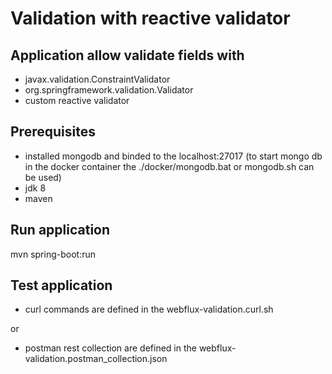 # Validation with reactive validator
## Application allow validate fields with 
  * javax.validation.ConstraintValidator
  * org.springframework.validation.Validator
  * custom reactive validator
   
## Prerequisites
  * installed mongodb and binded to the localhost:27017 
    (to start mongo db in the docker container the ./docker/mongodb.bat or mongodb.sh can be used)
  * jdk 8
  * maven
  
## Run application
mvn spring-boot:run

## Test application
  * curl commands are defined in the webflux-validation.curl.sh
  
  or
  * postman rest collection are defined in the webflux-validation.postman_collection.json 